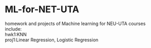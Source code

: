# ML-for-NET-UTA
homework and projects of Machine learning for NEU-UTA courses  
include:  
hwk1:KNN  
proj1:Linear Regression, Logistic Regression
